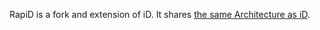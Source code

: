 RapiD is a fork and extension of iD. It shares [the same Architecture as iD](https://github.com/openstreetmap/iD/blob/master/ARCHITECTURE.md).
